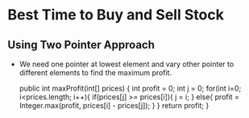 # Best Time to Buy and Sell Stock

## Using Two Pointer Approach
- We need one pointer at lowest element and vary other pointer to different elements to find the maximum profit. 


    public int maxProfit(int[] prices) {
        int profit = 0;
        int j = 0;
        for(int i=0; i<prices.length; i++){
            if(prices[j] >= prices[i]){
                j = i;
            } else{
                profit = Integer.max(profit, prices[i] - prices[j]);
            }
        }
        return profit;
    }